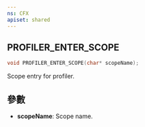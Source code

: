 ```yaml
---
ns: CFX
apiset: shared
---
```

## PROFILER_ENTER_SCOPE

```c
void PROFILER_ENTER_SCOPE(char* scopeName);
```

Scope entry for profiler.

## 參數
* **scopeName**: Scope name.

